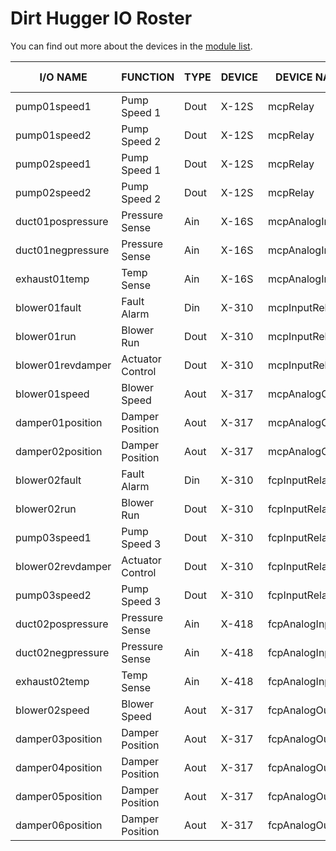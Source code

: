 # Dirt Hugger IO Roster

You can find out more about the devices in the [module list][readme].

[readme]: README.md

I/O NAME          | FUNCTION          | TYPE   | DEVICE    | DEVICE NAME        | LOCATION | TERMINAL #
----------------- | ----------------- | ------ | --------- | ------------------ | -------- | ---------
pump01speed1      | Pump Speed 1      | Dout   | X-12S     | mcpRelay           | MCP      | 2NO
pump01speed2      | Pump Speed 2      | Dout   | X-12S     | mcpRelay           | MCP      | 3NO
pump02speed1      | Pump Speed 1      | Dout   | X-12S     | mcpRelay           | MCP      | 5NO
pump02speed2      | Pump Speed 2      | Dout   | X-12S     | mcpRelay           | MCP      | 6NO
duct01pospressure | Pressure Sense    | Ain    | X-16S     | mcpAnalogInput     | MCP      | Ain1
duct01negpressure | Pressure Sense    | Ain    | X-16S     | mcpAnalogInput     | MCP      | Ain2
exhaust01temp     | Temp Sense        | Ain    | X-16S     | mcpAnalogInput     | MCP      | Ain3
blower01fault     | Fault Alarm       | Din    | X-310     | mcpInputRelay      | MCP      | In1+
blower01run       | Blower Run        | Dout   | X-310     | mcpInputRelay      | MCP      | Rly1
blower01revdamper | Actuator Control  | Dout   | X-310     | mcpInputRelay      | MCP      | Rly2
blower01speed     | Blower Speed      | Aout   | X-317     | mcpAnalogOutput    | MCP      | Out1
damper01position  | Damper Position   | Aout   | X-317     | mcpAnalogOutput    | MCP      | Out2
damper02position  | Damper Position   | Aout   | X-317     | mcpAnalogOutput    | MCP      | Out3
blower02fault     | Fault Alarm       | Din    | X-310     | fcpInputRelay      | FCP      | In1+
blower02run       | Blower Run        | Dout   | X-310     | fcpInputRelay      | FCP      | Rly1
pump03speed1      | Pump Speed 3      | Dout   | X-310     | fcpInputRelay      | FCP      | Rly2
blower02revdamper | Actuator Control  | Dout   | X-310     | fcpInputRelay      | FCP      | Rly3
pump03speed2      | Pump Speed 3      | Dout   | X-310     | fcpInputRelay      | FCP      | Rly4
duct02pospressure | Pressure Sense    | Ain    | X-418     | fcpAnalogInput     | FCP      | Ain1
duct02negpressure | Pressure Sense    | Ain    | X-418     | fcpAnalogInput     | FCP      | Ain2
exhaust02temp     | Temp Sense        | Ain    | X-418     | fcpAnalogInput     | FCP      | Ain3
blower02speed     | Blower Speed      | Aout   | X-317     | fcpAnalogOutput    | FCP      | Out1
damper03position  | Damper Position   | Aout   | X-317     | fcpAnalogOutput    | FCP      | Out2
damper04position  | Damper Position   | Aout   | X-317     | fcpAnalogOutput    | FCP      | Out3
damper05position  | Damper Position   | Aout   | X-317     | fcpAnalogOutput    | FCP      | Out4
damper06position  | Damper Position   | Aout   | X-317     | fcpAnalogOutput    | FCP      | Out5
